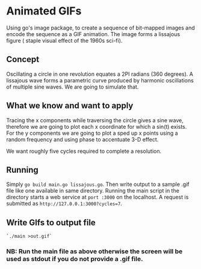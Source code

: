 # Animated GIFs

Using go's image package, to create a sequence of bit-mapped images and encode the sequence as a GIF animation.
The image forms a lissajous figure ( staple visual effect of the 1960s sci-fi).

## Concept
Oscillating a circle in one revolution equates a 2PI radians (360 degrees).
A lissajous wave forms a parametric curve produced by harmonic oscillations of multiple sine waves. We are going to simulate that.

## What we know and want to apply
Tracing the x components while traversing the circle gives a sine wave, therefore we are going to plot each x coordinate for which a sin(t) exists.
For the y components we are going to plot a sped up x points using a random frequency and using phase to accentuate 3-D effect.

We want roughly five cycles required to complete a resolution.

## Running

Simply `go build main.go lissajous.go`. Then write output to a sample .gif file like one available in same directory.
 Running the main script in the directory starts a web service at `port :3000` on the localhost.
A request is submitted as `http://127.0.0.1:3000?cycles=7`.

## Write GIfs to output file

    `./main >out.gif`

### NB: Run the main file as above otherwise the screen will be used as stdout if you do not provide a .gif file.
